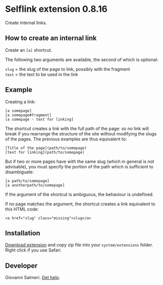 # Selflink extension 0.8.16

Create internal links.

## How to create an internal link

Create an `[a]` shortcut. 

The following two arguments are available, the second of which is optional:

`slug` = the slug of the page to link, possibly with the fragment  
`text` = the text to be used in the link  

## Example

Creating a link:

```
[a somepage]  
[a somepage#fragment]  
[a somepage - text for linking]  
```

The shortcut creates a link with the full path of the page: so no link will break if you rearrange the structure of the site without modifying the slugs of the pages. The previous examples are thus equivalent to:

```
[Title of the page](path/to/somepage)  
[text for linking](path/to/somepage)  
```

But if two or more pages have with the same slug (which in general is not advisable), you must specify the portion of the path which is sufficient to disambiguate:

```
[a path/to/somepage]  
[a anotherpath/to/somepage]  
```

If the argument of the shortcut is ambiguous, the behaviour is undefined.

If no page matches the argument, the shortcut creates a link equivalent to this HTML code:

```
<a href="slug" class="missing">slug</a>  
```

## Installation

[Download extension](https://github.com/GiovanniSalmeri/yellow-selflink/archive/master.zip) and copy zip file into your `system/extensions` folder. Right click if you use Safari.

## Developer

Giovanni Salmeri. [Get help](https://github.com/GiovanniSalmeri/yellow-selflink/issues).
